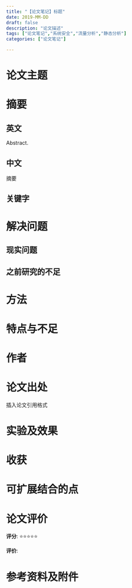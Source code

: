 ```yaml
---
title: "【论文笔记】标题"
date: 2019-MM-DD
draft: false
description: "论文描述"
tags: ["论文笔记","系统安全","流量分析","静态分析"]
categories: ["论文笔记"]

---
```


# 论文主题

# 摘要
## 英文 
Abstract. 
## 中文
摘要 
## 关键字

# 解决问题
## 现实问题
## 之前研究的不足
# 方法

# 特点与不足

# 作者

# 论文出处
插入论文引用格式 

# 实验及效果
# 收获
# 可扩展结合的点
# 论文评价
**评分**: ⭐⭐⭐⭐⭐

**评价**:

# 参考资料及附件

